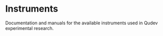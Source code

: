 # Instruments

Documentation and manuals for the available instruments used in Qudev experimental research.
